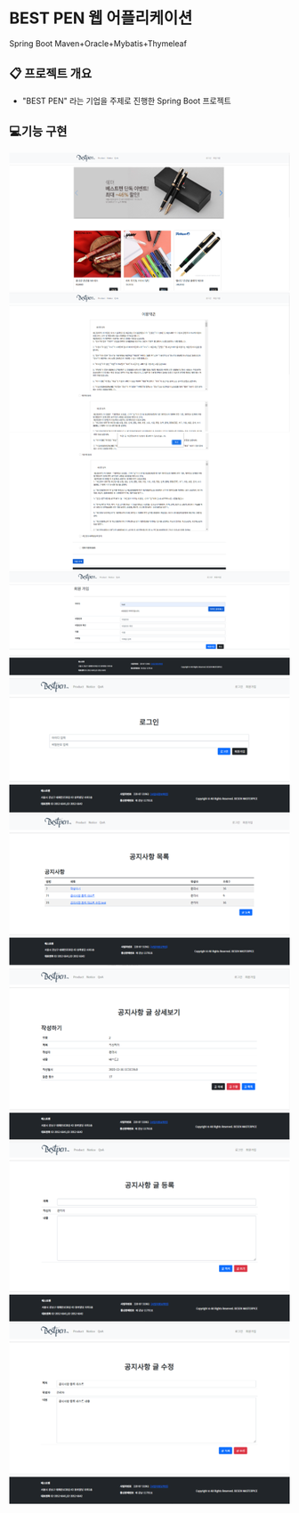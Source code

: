 # BEST PEN 웹 어플리케이션
Spring Boot Maven+Oracle+Mybatis+Thymeleaf


## :clipboard: 프로젝트 개요

- "BEST PEN" 라는 기업을 주제로 진행한 Spring Boot 프로젝트


## 💻기능 구현
![메인페이지](./images/0.png "메인페이지 첫 번째")
![회원약관페이지](./images/1.png "회원약관 페이지1")
![회원약관페이지](./images/2.png "회원약관 페이지2")
![회원가입페이지](./images/3.png "회원가입 페이지")
![로그인페이지](./images/4.png "로그인 페이지")
![공지사항목록페이지](./images/5.png "공지사항 목록 페이지")
![공지사항상세페이지](./images/6.png "공지사항 상세보기 페이지")
![공지사항등록페이지](./images/7.png "공지사항 등록 페이지")
![공지사항수정페이지](./images/8.png "공지사항 수정 페이지")


